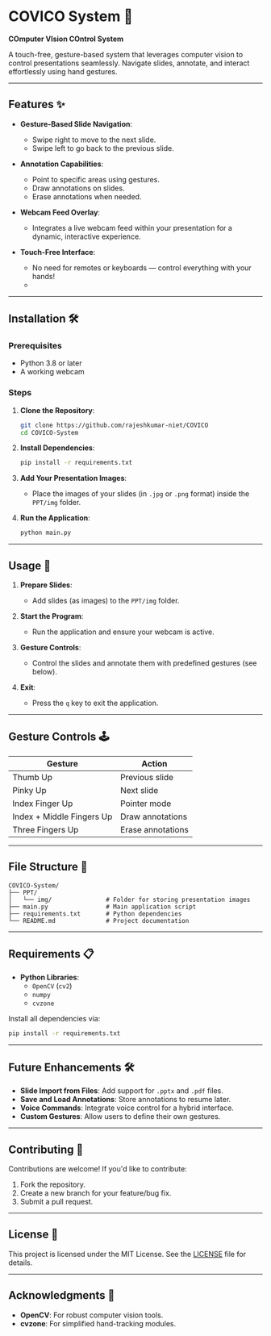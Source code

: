 # COVICO System 🌟  
**COmputer VIsion COntrol System**  

A touch-free, gesture-based system that leverages computer vision to control presentations seamlessly. Navigate slides, annotate, and interact effortlessly using hand gestures.

---

## Features ✨  

- **Gesture-Based Slide Navigation**:  
  - Swipe right to move to the next slide.  
  - Swipe left to go back to the previous slide.  

- **Annotation Capabilities**:  
  - Point to specific areas using gestures.  
  - Draw annotations on slides.  
  - Erase annotations when needed.  

- **Webcam Feed Overlay**:  
  - Integrates a live webcam feed within your presentation for a dynamic, interactive experience.  

- **Touch-Free Interface**:  
  - No need for remotes or keyboards — control everything with your hands!
  - 

---

## Installation 🛠️  

### Prerequisites  
- Python 3.8 or later  
- A working webcam  

### Steps  
1. **Clone the Repository**:  
   ```bash  
   git clone https://github.com/rajeshkumar-niet/COVICO
   cd COVICO-System  
   ```  

2. **Install Dependencies**:  
   ```bash  
   pip install -r requirements.txt  
   ```  

3. **Add Your Presentation Images**:  
   - Place the images of your slides (in `.jpg` or `.png` format) inside the `PPT/img` folder.  

4. **Run the Application**:  
   ```bash  
   python main.py  
   ```  

---

## Usage 🚀  

1. **Prepare Slides**:  
   - Add slides (as images) to the `PPT/img` folder.  

2. **Start the Program**:  
   - Run the application and ensure your webcam is active.  

3. **Gesture Controls**:  
   - Control the slides and annotate them with predefined gestures (see below).  

4. **Exit**:  
   - Press the `q` key to exit the application.  

---

## Gesture Controls 🕹️  

| Gesture                   | Action                     |  
|---------------------------|----------------------------|  
| Thumb Up                  | Previous slide            |  
| Pinky Up                  | Next slide                |  
| Index Finger Up           | Pointer mode              |  
| Index + Middle Fingers Up | Draw annotations          |  
| Three Fingers Up          | Erase annotations         |  

---

## File Structure 📂  

```
COVICO-System/  
├── PPT/  
│   └── img/               # Folder for storing presentation images  
├── main.py                # Main application script  
├── requirements.txt       # Python dependencies  
└── README.md              # Project documentation  
```  

---

## Requirements 📋  

- **Python Libraries**:  
  - `OpenCV` (`cv2`)  
  - `numpy`  
  - `cvzone`  

Install all dependencies via:  
```bash  
pip install -r requirements.txt  
```  

---

## Future Enhancements 🛠️  

- **Slide Import from Files**: Add support for `.pptx` and `.pdf` files.  
- **Save and Load Annotations**: Store annotations to resume later.  
- **Voice Commands**: Integrate voice control for a hybrid interface.  
- **Custom Gestures**: Allow users to define their own gestures.  

---

## Contributing 🤝  

Contributions are welcome! If you'd like to contribute:  
1. Fork the repository.  
2. Create a new branch for your feature/bug fix.  
3. Submit a pull request.  

---

## License 📜  

This project is licensed under the MIT License. See the [LICENSE](LICENSE) file for details.  

---

## Acknowledgments 🙌  

- **OpenCV**: For robust computer vision tools.  
- **cvzone**: For simplified hand-tracking modules.  
